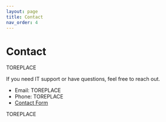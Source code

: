 ```yaml
---
layout: page
title: Contact
nav_order: 4
---
```


# Contact

TOREPLACE

If you need IT support or have questions, feel free to reach out.

- Email: TOREPLACE
- Phone: TOREPLACE
- [Contact Form](#) <!-- Replace with actual form/service if desired -->

TOREPLACE